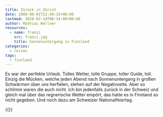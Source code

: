 ```yaml
---
title: Zurück in Zürich
date: 2008-08-01T22:49:33+00:00
lastmod: 2020-02-14T00:14:08+00:00
author: Mathias Wellner
resources:
  - name: franzi
    src: franzi.jpg
    title: Sonnenuntergang in Finnland
categories:
  - reisen
tags:
  - finnland
---
```

Es war der perfekte Urlaub. Tolles Wetter, tolle Gruppe, toller Guide, toll. Einzig die Mücken, welche jeden Abend nach Sonnenuntergang in großen Schwärmen über uns herfielen, stehen auf der Negativseite. Aber so schlimm waren die auch nicht. Ich bin jedenfalls zurück in der Schweiz und gleich mal über das regnerische Wetter empört, das hatte es in Finnland so nicht gegeben. Und noch dazu am Schweizer Nationalfeiertag.
<!--more-->

{{<responsive-image name="franzi">}}

